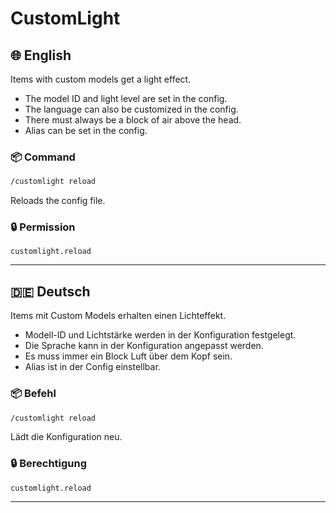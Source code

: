 # CustomLight

## 🌐 English

Items with custom models get a light effect.

* The model ID and light level are set in the config.
* The language can also be customized in the config.
* There must always be a block of air above the head.
* Alias can be set in the config.

### 📦 Command

```bash
/customlight reload
```

Reloads the config file.

### 🔒 Permission

```
customlight.reload
```

---

## 🇩🇪 Deutsch

Items mit Custom Models erhalten einen Lichteffekt.

* Modell-ID und Lichtstärke werden in der Konfiguration festgelegt.
* Die Sprache kann in der Konfiguration angepasst werden.
* Es muss immer ein Block Luft über dem Kopf sein.
* Alias ist in der Config einstellbar.

### 📦 Befehl

```bash
/customlight reload
```

Lädt die Konfiguration neu.

### 🔒 Berechtigung

```
customlight.reload
```

---

